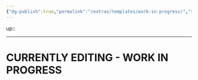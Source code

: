 ```yaml
---
{"dg-publish":true,"permalink":"/extras/templates/work-in-progress/","tags":["gardenEntry"]}
---
```


up::

---

# CURRENTLY EDITING - WORK IN PROGRESS
